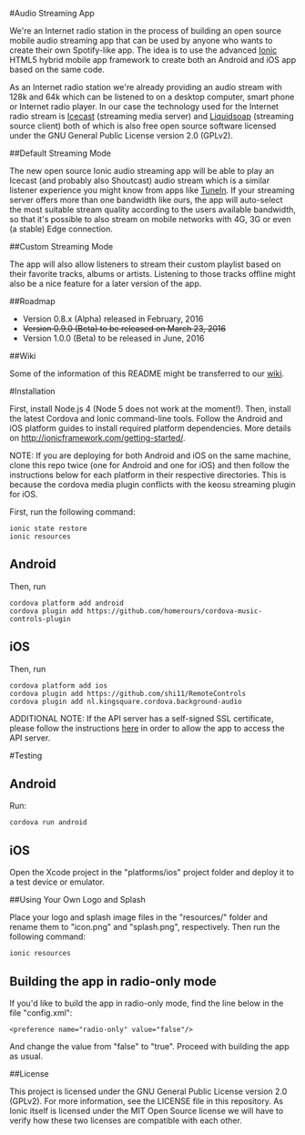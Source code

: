 #Audio Streaming App

We're an Internet radio station in the process of building an open source mobile audio streaming app that can be used by anyone who wants to create their own Spotify-like app. The idea is to use the advanced [Ionic](http://ionicframework.com) HTML5 hybrid mobile app framework to create both an Android and iOS app based on the same code.

As an Internet radio station we're already providing an audio stream with 128k and 64k which can be listened to on a desktop computer, smart phone or Internet radio player. In our case the technology used for the Internet radio stream is [Icecast](http://icecast.org/) (streaming media server) and [Liquidsoap](http://liquidsoap.fm/) (streaming source client) both of which is also free open source software licensed under the GNU General Public License version 2.0 (GPLv2).

##Default Streaming Mode

The new open source Ionic audio streaming app will be able to play an Icecast (and probably also Shoutcast) audio stream which is a similar listener experience you might know from apps like [TuneIn](http://tunein.com/). If your streaming server offers more than one bandwidth like ours, the app will auto-select the most suitable stream quality according to the users available bandwidth, so that it's possible to also stream on mobile networks with 4G, 3G or even (a stable) Edge connection.

##Custom Streaming Mode

The app will also allow listeners to stream their custom playlist based on their favorite tracks, albums or artists. Listening to those tracks offline might also be a nice feature for a later version of the app.

##Roadmap

* Version 0.8.x (Alpha) released in February, 2016
* ~~Version 0.9.0 (Beta) to be released on March 23, 2016~~
* Version 1.0.0 (Beta) to be released in June, 2016

##Wiki

Some of the information of this README might be transferred to our [wiki](https://github.com/24hourkirtan/ionic-audio-streaming/wiki).

#Installation

First, install Node.js 4 (Node 5 does not work at the moment!). Then, install the latest Cordova and Ionic command-line tools. Follow the Android and iOS platform guides to install required platform dependencies. More details on http://ionicframework.com/getting-started/.

NOTE: If you are deploying for both Android and iOS on the same machine, clone this repo twice (one for Android and one for iOS) and then follow the instructions below for each platform in their respective directories. This is because the cordova media plugin conflicts with the keosu streaming plugin for iOS.

First, run the following command:
```
ionic state restore
ionic resources
```

<h2>Android</h2>

Then, run
```
cordova platform add android
cordova plugin add https://github.com/homerours/cordova-music-controls-plugin
```

<h2>iOS</h2>

Then, run
```
cordova platform add ios
cordova plugin add https://github.com/shi11/RemoteControls
cordova plugin add nl.kingsquare.cordova.background-audio
```

ADDITIONAL NOTE: If the API server has a self-signed SSL certificate, please follow the instructions [here](http://ivancevich.me/articles/ignoring-invalid-ssl-certificates-on-cordova-android-ios/) in order to allow the app to access the API server.


#Testing

<h2> Android</h2>

Run:
```
cordova run android
```

<h2>iOS</h2>

Open the Xcode project in the "platforms/ios" project folder and deploy it to a test device or emulator.

##Using Your Own Logo and Splash

Place your logo and splash image files in the "resources/" folder and rename them to "icon.png" and "splash.png", respectively. Then run the following command:
```
ionic resources
```

## Building the app in radio-only mode

If you'd like to build the app in radio-only mode, find the line below in the file "config.xml":
```
<preference name="radio-only" value="false"/>
```
And change the value from "false" to "true". Proceed with building the app as usual.

##License

This project is licensed under the GNU General Public License version 2.0 (GPLv2). For more information, see the LICENSE file in this repository. As Ionic itself is licensed under the MIT Open Source license we will have to verify how these two licenses are compatible with each other.
